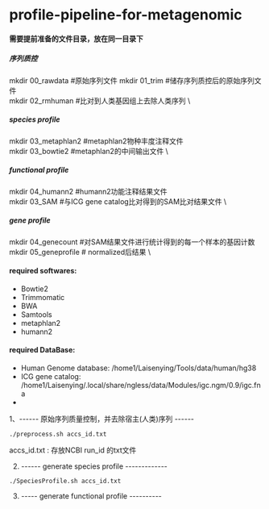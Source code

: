 # profile-pipeline-for-metagenomic
#### 需要提前准备的文件目录，放在同一目录下
##### 序列质控
mkdir 00_rawdata    #原始序列文件
mkdir 01_trim       #储存序列质控后的原始序列文件 \
mkdir 02_rmhuman    #比对到人类基因组上去除人类序列 \
##### species profile
mkdir 03_metaphlan2 #metaphlan2物种丰度注释文件 \
mkdir 03_bowtie2    #metaphlan2的中间输出文件 \
##### functional profile
mkdir 04_humann2    #humann2功能注释结果文件 \
mkdir 03_SAM        #与ICG gene catalog比对得到的SAM比对结果文件 \
##### gene profile
mkdir 04_genecount  #对SAM结果文件进行统计得到的每一个样本的基因计数 \
mkdir 05_geneprofile # normalized后结果 \

#### required softwares: 
- Bowtie2
- Trimmomatic
- BWA
- Samtools
- metaphlan2 
- humann2

#### required DataBase:
 - Human Genome database: /home1/Laisenying/Tools/data/human/hg38
 - ICG gene catalog: /home1/Laisenying/.local/share/ngless/data/Modules/igc.ngm/0.9/igc.fna
 - 
 

1、------ 原始序列质量控制，并去除宿主(人类)序列 ------
```
./preprocess.sh accs_id.txt 
```
accs_id.txt : 存放NCBI run_id 的txt文件

2. ------ generate species profile ------------- 
```
./SpeciesProfile.sh accs_id.txt
```

3. ----- generate functional profile ----------

